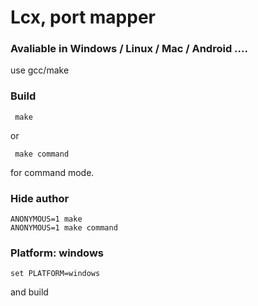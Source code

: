 #  Lcx, port mapper

###  Avaliable in Windows / Linux / Mac / Android ....

use gcc/make

### Build

```
 make
```

or

```
 make command
```
for command mode.

### Hide author

```
ANONYMOUS=1 make
ANONYMOUS=1 make command
```

### Platform: windows

```
set PLATFORM=windows
```
and build
